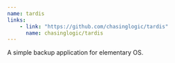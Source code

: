 ```yaml
---
name: tardis
links: 
    - link: "https://github.com/chasinglogic/tardis"
      name: chasinglogic/tardis
---
```

<p>A simple backup application for elementary OS.</p>
